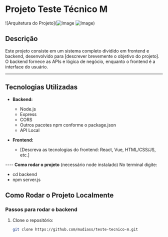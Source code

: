 # Projeto Teste Técnico M

![Arquitetura do Projeto](![Image](https://github.com/user-attachments/assets/06586ca8-2cf4-4fd1-b408-f9a7c07f80e3)
![Image](https://github.com/user-attachments/assets/d2475f60-8f1f-4eb9-8f8c-907e1114ce1b))

## Descrição

Este projeto consiste em um sistema completo dividido em frontend e backend, desenvolvido para [descrever brevemente o objetivo do projeto]. O backend fornece as APIs e lógica de negócio, enquanto o frontend é a interface do usuário.

---

## Tecnologias Utilizadas

- **Backend:**
  - Node.js
  - Express
  - CORS
  - Outros pacotes npm conforme o package.json
  - API Local

- **Frontend:**
  - [Descreva as tecnologias do frontend: React, Vue, HTML/CSS/JS, etc.]

---- **Como rodar o projeto**
(necessário node instalado)
No terminal digite:
  - cd backend
  - npm server.js

## Como Rodar o Projeto Localmente

### Passos para rodar o backend

1. Clone o repositório:

   ```bash
   git clone https://github.com/mudiass/teste-tecnico-m.git
